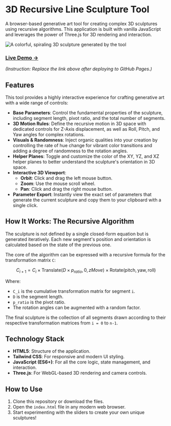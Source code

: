 # 3D Recursive Line Sculpture Tool

A browser-based generative art tool for creating complex 3D sculptures using recursive algorithms. This application is built with vanilla JavaScript and leverages the power of Three.js for 3D rendering and interaction.

![A colorful, spiraling 3D sculpture generated by the tool](assets/preview.png)

### [Live Demo →](https://klmtseng.github.io/3D_Sculputure/)

*(Instruction: Replace the link above after deploying to GitHub Pages.)*

## Features

This tool provides a highly interactive experience for crafting generative art with a wide range of controls:

* **Base Parameters**: Control the fundamental properties of the sculpture, including segment length, pivot ratio, and the total number of segments.
* **3D Motion Rules**: Define the recursive motion in 3D space with dedicated controls for Z-Axis displacement, as well as Roll, Pitch, and Yaw angles for complex rotations.
* **Visuals & Randomness**: Inject organic qualities into your creation by controlling the rate of hue change for vibrant color transitions and adding a degree of randomness to the rotation angles.
* **Helper Planes**: Toggle and customize the color of the XY, YZ, and XZ helper planes to better understand the sculpture's orientation in 3D space.
* **Interactive 3D Viewport**:
    * **Orbit**: Click and drag the left mouse button.
    * **Zoom**: Use the mouse scroll wheel.
    * **Pan**: Click and drag the right mouse button.
* **Parameter Export**: Instantly view the exact set of parameters that generate the current sculpture and copy them to your clipboard with a single click.

## How It Works: The Recursive Algorithm

The sculpture is not defined by a single closed-form equation but is generated iteratively. Each new segment's position and orientation is calculated based on the state of the previous one.

The core of the algorithm can be expressed with a recursive formula for the transformation matrix `C`:

$$
C_{i+1} = C_i \times \text{Translate}(D \times p_{ratio}, 0, zMove) \times \text{Rotate}(\text{pitch}, \text{yaw}, \text{roll})
$$

Where:
* `C_i` is the cumulative transformation matrix for segment `i`.
* `D` is the segment length.
* `p_ratio` is the pivot ratio.
* The rotation angles can be augmented with a random factor.

The final sculpture is the collection of all segments drawn according to their respective transformation matrices from `i = 0` to `n-1`.

## Technology Stack

* **HTML5**: Structure of the application.
* **Tailwind CSS**: For responsive and modern UI styling.
* **JavaScript (ES6+)**: For all the core logic, state management, and interaction.
* **Three.js**: For WebGL-based 3D rendering and camera controls.

## How to Use

1.  Clone this repository or download the files.
2.  Open the `index.html` file in any modern web browser.
3.  Start experimenting with the sliders to create your own unique sculptures!